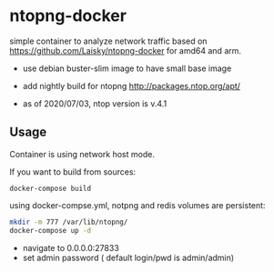 # ntopng-docker

simple container to analyze network traffic based on https://github.com/Laisky/ntopng-docker for amd64 and arm.

* use debian buster-slim image to have small base image

* add nightly build for ntopng http://packages.ntop.org/apt/

* as of 2020/07/03, ntop version is v.4.1

## Usage

Container is using network host mode.

If you want to build from sources:
```
docker-compose build
```

using docker-compse.yml, notpng and redis volumes are persistent:
```bash
mkdir -m 777 /var/lib/ntopng/
docker-compose up -d
```
- navigate to 0.0.0.0:27833
- set admin password ( default login/pwd is admin/admin)